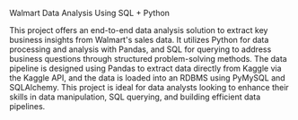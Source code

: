 Walmart Data Analysis Using SQL + Python 

This project offers an end-to-end data analysis solution to extract key business insights from Walmart's sales data.
It utilizes Python for data processing and analysis with Pandas, and SQL for querying to address business questions through structured problem-solving methods.
The data pipeline is designed using Pandas to extract data directly from Kaggle via the Kaggle API, and the data is loaded into an RDBMS using PyMySQL and SQLAlchemy.
This project is ideal for data analysts looking to enhance their skills in data manipulation, SQL querying, and building efficient data pipelines.

